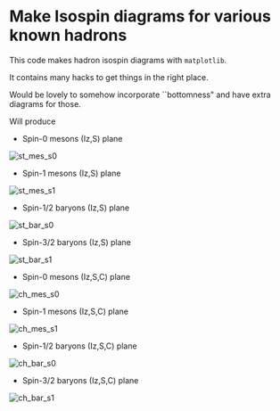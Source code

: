 # Make Isospin diagrams for various known hadrons

This code makes hadron isospin diagrams with `matplotlib`.

It contains many hacks to get things in the right place.

Would be lovely to somehow incorporate ``bottomness" and have extra diagrams for those.

Will produce

- Spin-0 mesons (Iz,S) plane

![st_mes_s0](png/st_mes_s0.png)

- Spin-1 mesons (Iz,S) plane

![st_mes_s1](png/st_mes_s1.png)

- Spin-1/2 baryons (Iz,S) plane

![st_bar_s0](png/st_bar_s0.png)

- Spin-3/2 baryons (Iz,S) plane

![st_bar_s1](png/st_bar_s1.png)

- Spin-0 mesons (Iz,S,C) plane

![ch_mes_s0](png/ch_mes_s0.png)

- Spin-1 mesons (Iz,S,C) plane

![ch_mes_s1](png/ch_mes_s1.png)

- Spin-1/2 baryons (Iz,S,C) plane

![ch_bar_s0](png/ch_bar_s0.png)

- Spin-3/2 baryons (Iz,S,C) plane

![ch_bar_s1](png/ch_bar_s1.png)

